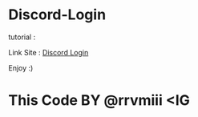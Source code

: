 # Discord-Login

tutorial :

Link Site : [Discord Login](https://rrvmiii.github.io/Discord.Login.html-css/login.html)

Enjoy :)

# This Code BY @rrvmiii <IG
